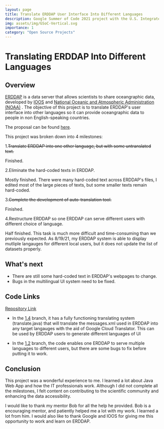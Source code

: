 ```yaml
---
layout: page
title: Translate ERDDAP User Interface Into Different Languages
description: Google Summer of Code 2021 project with the U.S. Integrated Ocean Observing System (IOOS)
img: assets/img/GSoC-Vertical.svg
importance: 1
category: "Open Source Projects"
---
```

<!-- 
Every project has a beautiful feature showcase page.
It's easy to include images in a flexible 3-column grid format.
Make your photos 1/3, 2/3, or full width.

To give your project a background in the portfolio page, just add the img tag to the front matter like so:

    ---
    layout: page
    title: project
    description: a project with a background image
    img: /assets/img/12.jpg
    --- -->
# Translating ERDDAP Into Different Languages
## Overview
[ERDDAP](https://coastwatch.pfeg.noaa.gov/erddap/index.html) is a data server that allows scientists to share oceangraphic data, developed by [IOOS](https://ioos.noaa.gov/) and [National Oceanic and Atmospheric Administration (NOAA)](https://noaa.gov/) .
The objective of this project is to translate ERDDAP's user interface into other languages so it can provide oceangraphic data to people in non English-speaking countries.

The proposal can be found [here](https://docs.google.com/document/d/1IJc70YNpkkIYz4-eJzD9jHb4gagplC5FO6knZXk43N8/edit#).

This project was broken down into 4 milestones:

1.<del>Translate ERDDAP into one other language, but with some untranslated text.</del>

Finished.

2.Eliminate the hard-coded texts in ERDDAP.

Mostly finished. There were many hard-coded text across ERDDAP's files, I edited most of the large pieces of texts, but some smaller texts remain hard-coded.

3.<del>Complete the development of auto-translation tool.</del>

Finished.

4.Restructure ERDDAP so one ERDDAP can serve different users with different choice of language.

Half finished. This task is much more difficult and time-consuming than we previously expected. As 8/19/21, my ERDDAP system is able to display mutliple langauges for different local users, but it does not update the list of datasets properly. 

## What's next
- There are still some hard-coded text in ERDDAP's webpages to change.
- Bugs in the multilingual UI system need to be fixed.

## Code Links
[Repository Link](https://github.com/Q1Zeng/erddap)

- In the [1.4](https://github.com/Q1Zeng/erddap/tree/1.4) branch, it has a fully functioning translating system (translate.java) that will translate the messages.xml used in ERDDAP into any target langauges with the aid of Google Cloud Translator. This can be used by ERDDAP users to generate different languages of UI

- In the [1.2](https://github.com/Q1Zeng/erddap/tree/1.2) branch, the code enables one ERDDAP to serve multiple languages to different users, but there are some bugs to fix before putting it to work.

## Conclusion

This project was a wonderful experience to me. I learned a lot about Java Web App and how the IT professionals work. Although I did not complete all the milestones, I felt content on contributing to the scientific community and enhancing the data accessibility.

I would like to thank my mentor Bob for all the help he provided. Bob is a encouraging mentor, and patiently helped me a lot with my work. I learned a lot from him. I would also like to thank Google and IOOS for giving me this opportunity to work and learn on ERDDAP.
